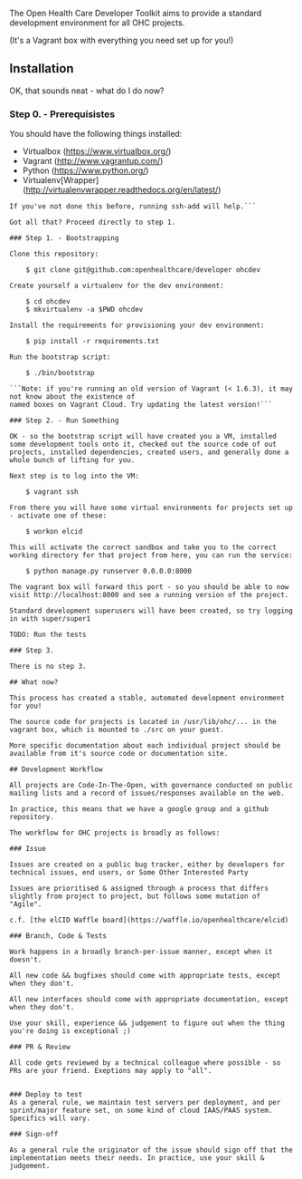 The Open Health Care Developer Toolkit aims to provide a standard development environment for all OHC projects.

(It's a Vagrant box with everything you need set up for you!)

## Installation

OK, that sounds neat - what do I do now?

### Step 0. - Prerequisistes

You should  have the following things installed: 

* Virtualbox (https://www.virtualbox.org/)
* Vagrant (http://www.vagrantup.com/)
* Python (https://www.python.org/)
* Virtualenv[Wrapper] (http://virtualenvwrapper.readthedocs.org/en/latest/)

```Note: You should make sure that you've set up SSH agent forwarding!
If you've not done this before, running ssh-add will help.```

Got all that? Proceed directly to step 1.

### Step 1. - Bootstrapping

Clone this repository: 

    $ git clone git@github.com:openhealthcare/developer ohcdev

Create yourself a virtualenv for the dev environment: 

    $ cd ohcdev
    $ mkvirtualenv -a $PWD ohcdev

Install the requirements for provisioning your dev environment: 

    $ pip install -r requirements.txt

Run the bootstrap script: 

    $ ./bin/bootstrap

```Note: if you're running an old version of Vagrant (< 1.6.3), it may not know about the existence of 
named boxes on Vagrant Cloud. Try updating the latest version!```

### Step 2. - Run Something

OK - so the bootstrap script will have created you a VM, installed some development tools onto it, checked out the source code of out projects, installed dependencies, created users, and generally done a whole bunch of lifting for you.

Next step is to log into the VM: 

    $ vagrant ssh

From there you will have some virtual environments for projects set up - activate one of these: 

    $ workon elcid

This will activate the correct sandbox and take you to the correct working directory for that project from here, you can run the service: 

    $ python manage.py runserver 0.0.0.0:8000

The vagrant box will forward this port - so you should be able to now visit http://localhost:8000 and see a running version of the project. 

Standard development superusers will have been created, so try logging in with super/super1

TODO: Run the tests

### Step 3. 

There is no step 3. 

## What now?

This process has created a stable, automated development environment for you!

The source code for projects is located in /usr/lib/ohc/... in the vagrant box, which is mounted to ./src on your guest. 

More specific documentation about each individual project should be available from it's source code or documentation site.

## Development Workflow

All projects are Code-In-The-Open, with governance conducted on public mailing lists and a record of issues/responses available on the web.

In practice, this means that we have a google group and a github repository.

The workflow for OHC projects is broadly as follows: 

### Issue

Issues are created on a public bug tracker, either by developers for technical issues, end users, or Some Other Interested Party

Issues are prioritised & assigned through a process that differs slightly from project to project, but follows some mutation of "Agile". 

c.f. [the elCID Waffle board](https://waffle.io/openhealthcare/elcid)

### Branch, Code & Tests

Work happens in a broadly branch-per-issue manner, except when it doesn't.

All new code && bugfixes should come with appropriate tests, except when they don't.

All new interfaces should come with appropriate documentation, except when they don't.

Use your skill, experience && judgement to figure out when the thing you're doing is exceptional ;)

### PR & Review

All code gets reviewed by a technical colleague where possible - so PRs are your friend. Exeptions may apply to "all". 


### Deploy to test 
As a general rule, we maintain test servers per deployment, and per sprint/major feature set, on some kind of cloud IAAS/PAAS system. Specifics will vary. 

### Sign-off

As a general rule the originator of the issue should sign off that the implementation meets their needs. In practice, use your skill & judgement. 

